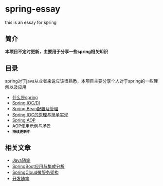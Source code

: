 # spring-essay
this is an essay for spring

## 简介
 **本项目不定时更新，主要用于分享一些spring相关知识**

## 目录

spring对于java从业者来说应该很熟悉，本项目主要分享个人对于spring的一些理解以及应用

- [什么是spring](/document/spring简述.md)
- [Spring IOC/DI](/document/spring控制反转与依赖注入.md)
- [Spring Bean配置及管理](/document/SpringBean配置及管理.md)
- [Spring IOC的原理与简单实现](/document/SpringIOC的原理与简单实现.md)
- [Spring AOP]()
- [AOP使用示例与场景]()
- **`持续更新中`**

## 相关文章

- [Java随笔](https://github.com/stwyj/java-essay)
- [SpringBoot应用与集成分析](https://github.com/stwyj/springboot-essay)
- [SpringCloud微服务架构](https://github.com/stwyj/springcloud-essay)
- [开发随笔](https://github.com/stwyj/develop-essay)
